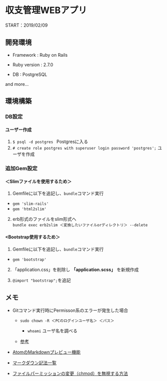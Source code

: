 # 収支管理WEBアプリ

START：2019/02/09

## 開発環境

* Framework : Ruby on Rails

* Ruby version : 2.7.0

* DB : PostgreSQL

and more...

## 環境構築

### DB設定

#### ユーザー作成
1. ```$ psql -d postgres ``` Postgresに入る
2. ```# create role postgres with superuser login password 'postgres';``` ユーザを作成

### 追加Gem設定
#### ＜Slimファイルを使用するため＞

1. Gemfileに以下を追記し、```bundle```コマンド実行

  * ```gem 'slim-rails'```
  * ```gem 'html2slim'```


2. erb形式のファイルをslim形式へ<br> ```bundle exec erb2slim ＜変換したいファイルorディレクトリ＞ --delete```

#### <Bootstrap使用するため＞

1. Gemfileに以下を追記し、```bundle```コマンド実行

  * ```gem 'bootstrap'```


2. 「application.css」を削除し **「application.scss」** を新規作成

3. ```@import "bootstrap";```を追記



## メモ

* Gitコマンド実行時にPermisson系のエラーが発生した場合

  * ```sudo chown -R ＜PCのログインユーザ名＞ ＜パス＞```

    * ```whoami``` ユーザ名を調べる

  * [参考](https://qiita.com/pugiemonn/items/8d7968f43f3542f9c30b)


* [AtomのMarkdownプレビュー機能](https://qiita.com/kamorits/items/6f342da395ad57468ae3)

* [マークダウン記法一覧](https://qiita.com/kamorits/items/6f342da395ad57468ae3)  

* [ファイルパーミッションの変更（chmod）を無視する方法](https://qiita.com/_Keitaro_/items/edf962d00770029cf4ba)
